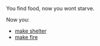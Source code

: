 You find food, now you wont starve.

Now you:
- [make shelter](../situations/makeshelter2.md)
- [make fire](../Endings/bad-ending/firekillsyou.md)

